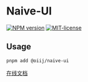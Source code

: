 # Naive-UI

[![NPM version](https://img.shields.io/npm/v/@oiij/naive-ui)](https://www.npmjs.com/package/@oiij/naive-ui)
[![MIT-license](https://img.shields.io/npm/l/@oiij/naive-ui)](https://github.com/Eiog/@oiij/naive-ui/blob/main/LICENSE)

## Usage

```bash
pnpm add @oiij/naive-ui
```

[在线文档](https://oiij-use.vercel.app/examples/naive-ui/started)
